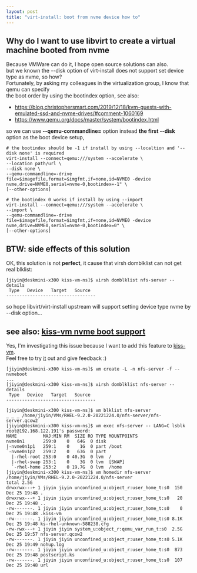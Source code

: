 ```yaml
---
layout: post
title: "virt-install: boot from nvme device how to"
---
```


## Why do I want to use libvirt to create a virtual machine booted from nvme
Because VMWare can do it, I hope open source solutions can also.  
but we known the --disk option of virt-install does not support set device type as nvme, so how?  
Fortunately, by asking my colleagues in the virtualization group, I know that qemu can specify  
the boot order by using the bootindex option, see also:  
- https://blog.christophersmart.com/2019/12/18/kvm-guests-with-emulated-ssd-and-nvme-drives/#comment-1060169  
- https://www.qemu.org/docs/master/system/bootindex.html  

so  we can use **--qemu-commandline=** option instead **the first --disk** option as the boot device setup,  


```
# the bootindex should be -1 if install by using --localtion and '--disk none' is required
virt-install --connect=qemu:///system --accelerate \
--location path/url \
--disk none \
--qemu-commandline=-drive file=$imagefile,format=$imgfmt,if=none,id=NVME0 -device nvme,drive=NVME0,serial=nvme-0,bootindex=-1" \
[--other-options]

# the bootindex 0 works if install by using --import
virt-install --connect=qemu:///system --accelerate \
--import \
--qemu-commandline=-drive file=$imagefile,format=$imgfmt,if=none,id=NVME0 -device nvme,drive=NVME0,serial=nvme-0,bootindex=0" \
[--other-options]
```

## BTW: side effects of this solution
OK, this solution is not **perfect**, it cause that virsh domblklist can not get real blklist:  
```
[jiyin@deskmini-x300 kiss-vm-ns]$ virsh domblklist nfs-server --details
 Type   Device   Target   Source
----------------------------------

```
so hope libvirt/virt-install upstream will support setting device type nvme by --disk option...  


## see also: [kiss-vm nvme boot support](https://github.com/tcler/kiss-vm-ns/commit/3f006316a9702803fe8cd903e0a152c85743b323)
Yes, I'm investigating this issue because I want to add this feature to [kiss-vm](https://github.com/tcler/kiss-vm-ns#kiss-vm).  
Feel free to try [it](https://github.com/tcler/kiss-vm-ns#kiss-vm) out and give feedback :)
```
[jiyin@deskmini-x300 kiss-vm-ns]$ vm create -L -n nfs-server -f --nvmeboot
...
[jiyin@deskmini-x300 kiss-vm-ns]$ virsh domblklist nfs-server --details
 Type   Device   Target   Source
----------------------------------

[jiyin@deskmini-x300 kiss-vm-ns]$ vm blklist nfs-server
_ _ _ /home/jiyin/VMs/RHEL-9.2.0-20221224.0/nfs-server/nfs-server.qcow2
[jiyin@deskmini-x300 kiss-vm-ns]$ vm exec nfs-server -- LANG=C lsblk
root@192.168.122.191's password:
NAME          MAJ:MIN RM  SIZE RO TYPE MOUNTPOINTS
nvme0n1       259:0    0   64G  0 disk
|-nvme0n1p1   259:1    0    1G  0 part /boot
`-nvme0n1p2   259:2    0   63G  0 part
  |-rhel-root 253:0    0 40.3G  0 lvm  /
  |-rhel-swap 253:1    0    3G  0 lvm  [SWAP]
  `-rhel-home 253:2    0 19.7G  0 lvm  /home
[jiyin@deskmini-x300 kiss-vm-ns]$ vm homedir nfs-server
/home/jiyin/VMs/RHEL-9.2.0-20221224.0/nfs-server
total 2.5G
drwxrwx---+ 1 jiyin jiyin unconfined_u:object_r:user_home_t:s0  150 Dec 25 19:48 .
drwxrwx---+ 1 jiyin jiyin unconfined_u:object_r:user_home_t:s0   20 Dec 25 19:48 ..
-rw-------. 1 jiyin jiyin unconfined_u:object_r:user_home_t:s0    0 Dec 25 19:48 .kiss-vm
-rw-------. 1 jiyin jiyin unconfined_u:object_r:user_home_t:s0 8.1K Dec 25 19:48 ks-rhel-unknown-588238.cfg
-rw-rwx---+ 1 jiyin jiyin system_u:object_r:qemu_var_run_t:s0  2.5G Dec 25 19:57 nfs-server.qcow2
-rw-------. 1 jiyin jiyin unconfined_u:object_r:user_home_t:s0 5.1K Dec 25 19:49 nohup.log
-rw-------. 1 jiyin jiyin unconfined_u:object_r:user_home_t:s0  873 Dec 25 19:48 postscript.ks
-rw-------. 1 jiyin jiyin unconfined_u:object_r:user_home_t:s0  107 Dec 25 19:48 url
```
